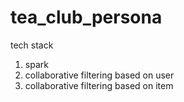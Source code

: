 # tea_club_persona
tech stack
1. spark
2. collaborative filtering based on user
3. collaborative filtering based on item
